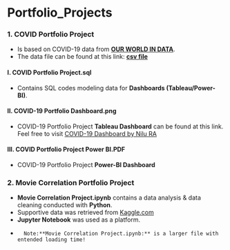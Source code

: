 # Portfolio_Projects

### 1. COVID Portfolio Project 
- Is based on COVID-19 data from [**OUR WORLD IN DATA**](https://ourworldindata.org/).
- The data file can be found at this link: [**csv file**](https://ourworldindata.org/explorers/coronavirus-data-explorer?zoomToSelection=true&time=2020-0301..latest&facet=none&pickerSort=desc&pickerMetric=new_deaths_per_million&Metric=Confirmed+deaths&Interval=7day+rolling+average&Relative+to+Population=true&Color+by+test+positivity=false&country=IND~USA~GBR~CAN~DEU~FRA)

#### I. **COVID Portfolio Project.sql** 
- Contains SQL codes modeling data for **Dashboards (Tableau/Power-BI)**.

#### II. **COVID-19 Portfolio Dashboard.png**   
- COVID-19 Portfolio Project **Tableau Dashboard** can be found at this link. Feel free to visit [COVID-19 Dashboard by Nilu RA](https://public.tableau.com/app/profile/nilupul.rathgama/viz/COVID-19Dashboard_16479298815470/Dashboard1?publish=yes)

#### III. **COVID Portfolio Project Power BI.PDF**  
- COVID-19 Portfolio Project **Power-BI Dashboard** 

### 2. Movie Correlation Portfolio Project
- **Movie Correlation Project.ipynb** contains a data analysis & data cleaning conducted with **Python**. 
- Supportive data was retrieved from [Kaggle.com](https://www.kaggle.com/danielgrijalvas/movies) 
- **Jupyter Notebook** was used as a platform. 
 -       Note:**Movie Correlation Project.ipynb:** is a larger file with entended loading time!
